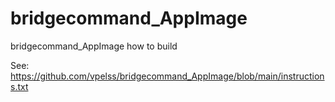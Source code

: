 # bridgecommand_AppImage
bridgecommand_AppImage how to build

See:
https://github.com/vpelss/bridgecommand_AppImage/blob/main/instructions.txt





